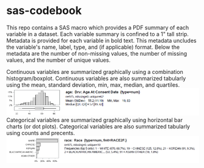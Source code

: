 # sas-codebook

This repo contains a SAS macro which provides a PDF summary of each variable in a dataset. Each variable summary is confined to a 1" tall strip. Metadata is provided for each variable in bold text. This metadata uncludes the variable's name, label, type, and (if applicable) format. Below the metadata are the number of non-missing values, the number of missing values, and the number of unique values.

Continuous variables are summarized graphically using a combination histogram/boxplot. Continuous variables are also summarized tabularly using the mean, standard deviation, min, max, median, and quartiles.
![continuous strip](https://github.com/RhoInc/sas-codebook/blob/master/Continuous.PNG)
Categorical variables are summarized graphically using horizontal bar charts (or dot plots). Categorical variables are also summarized tabularly using counts and precents. 
![categorical strip](https://github.com/RhoInc/sas-codebook/blob/master/Categorical.PNG)

